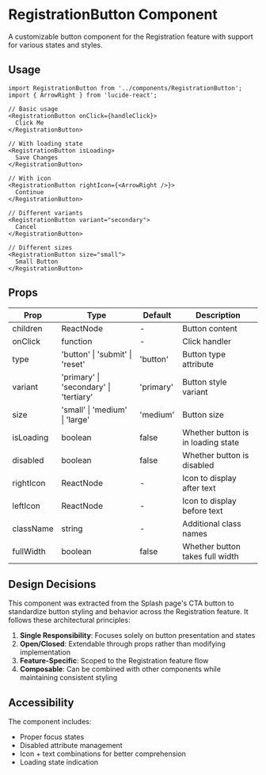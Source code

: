 # RegistrationButton Component

A customizable button component for the Registration feature with support for various states and styles.

## Usage

```tsx
import RegistrationButton from '../components/RegistrationButton';
import { ArrowRight } from 'lucide-react';

// Basic usage
<RegistrationButton onClick={handleClick}>
  Click Me
</RegistrationButton>

// With loading state
<RegistrationButton isLoading>
  Save Changes
</RegistrationButton>

// With icon
<RegistrationButton rightIcon={<ArrowRight />}>
  Continue
</RegistrationButton>

// Different variants
<RegistrationButton variant="secondary">
  Cancel
</RegistrationButton>

// Different sizes
<RegistrationButton size="small">
  Small Button
</RegistrationButton>
```

## Props

| Prop | Type | Default | Description |
|------|------|---------|-------------|
| children | ReactNode | - | Button content |
| onClick | function | - | Click handler |
| type | 'button' \| 'submit' \| 'reset' | 'button' | Button type attribute |
| variant | 'primary' \| 'secondary' \| 'tertiary' | 'primary' | Button style variant |
| size | 'small' \| 'medium' \| 'large' | 'medium' | Button size |
| isLoading | boolean | false | Whether button is in loading state |
| disabled | boolean | false | Whether button is disabled |
| rightIcon | ReactNode | - | Icon to display after text |
| leftIcon | ReactNode | - | Icon to display before text |
| className | string | - | Additional class names |
| fullWidth | boolean | false | Whether button takes full width |

## Design Decisions

This component was extracted from the Splash page's CTA button to standardize button styling and behavior across the Registration feature. It follows these architectural principles:

1. **Single Responsibility**: Focuses solely on button presentation and states
2. **Open/Closed**: Extendable through props rather than modifying implementation
3. **Feature-Specific**: Scoped to the Registration feature flow
4. **Composable**: Can be combined with other components while maintaining consistent styling

## Accessibility

The component includes:
- Proper focus states
- Disabled attribute management
- Icon + text combinations for better comprehension
- Loading state indication 